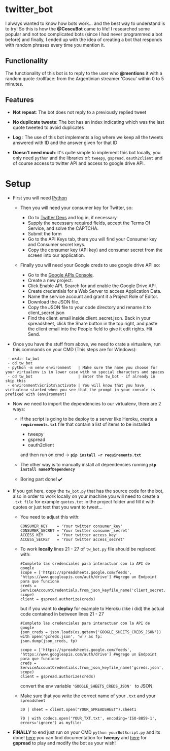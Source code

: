 # twitter_bot
I always wanted to know how bots work... and the best way to understand is to try! So this is how the **@CoscuBot** came to life! I researched some popular and not too complicated bots (since I had never programmed a bot before) and finally, I ended up with the idea of creating a bot that responds with random phrases every time you mention it.

## Functionality 
The functionality of this bot is to reply to the user who **@mentions** it with a random quote :trollface: from the Argentinian streamer 'Coscu' within 0 to 5 minutes.

## Features

- **Not repeat**: The bot does not reply to a previously replied tweet

- **No duplicate tweets**: The bot has an index indicating which was the last quote tweeted to avoid duplicates

- **Log** : The use of this bot implements a log where we keep all the tweets answered with ID and the answer given for that ID

- **Doesn't need much**: It's quite simple to implement this bot locally, you only need `python` and the libraries of: `tweepy`, `gspread`, `oauth2client` and of course access to twitter API and access to google drive API.
                         
# Setup

- First you will need [Python](https://www.python.org/downloads/)
  - Then you will need your consumer key for Twitter, so:
    - Go to [Twitter Devs](https://dev.twitter.com/apps/new) and log in, if necessary
    - Supply the necessary required fields, accept the Terms Of Service, and solve the CAPTCHA.
    - Submit the form
    - Go to the API Keys tab, there you will find your Consumer key and Consumer secret keys.
    - Copy the consumer key (API key) and consumer secret from the screen into our application.
    
  - Finally you will need your Google creds to use google drive API so:
    -  Go to the [Google APIs Console](https://console.developers.google.com/).
    -  Create a new project.
    -  Click Enable API. Search for and enable the Google Drive API.
    -  Create credentials for a Web Server to access Application Data.
    -  Name the service account and grant it a Project Role of Editor.
    -  Download the JSON file.
    -  Copy the JSON file to your code directory and rename it to client_secret.json
    -  Find the  client_email inside client_secret.json. Back in your spreadsheet, click the Share button in the top right, and paste the client email into the People field to give it edit rights. Hit Send.

- Once you have the stuff from above, we need to crate a virtualenv, run this commands on your CMD (This steps are for Windows):
```
 - mkdir tw_bot
 - cd tw_bot
 - python -m venv environment   | Make sure the name you choose for your virtualenv is in lower case with no special characters and spaces
 - cd tw_bot                    | Enter the tw_bot - if already in skip this
 - environment\Scripts\activate | You will know that you have virtualenv started when you see that the prompt in your console is prefixed with (environment)
```      
- Now we need to import the dependencies to our virtualenv, there are 2 ways:

     - if the script is going to be deploy to a server like Heroku, create a **```requirements.txt```** file 
       that contain a list of items to be installed
       - tweepy
       - gspread
       - oauth2client
                                                   
       and then run on cmd -> **```pip install -r requirements.txt```** 
     
     - The other way is to manually install all dependencies running **```pip install nameOfDependency```** 
    
     - Boring part done! :heavy_check_mark:

 - If you got here, copy the `tw_bot.py` that has the source code for the bot, also in order to work locally on your machine
   you will need to create a `.txt file` for example `quotes.txt` in the project folder and fill it with quotes or just text that you want to tweet...
   
   - You need to adjust this with:
     ```
     CONSUMER_KEY    = 'Your twitter consumer_key'
     CONSUMER_SECRET = 'Your twitter consumer_secret'
     ACCESS_KEY      = 'Your twitter access_key'
     ACCESS_SECRET   = 'Your twitter access_secret'
     ```
     
   -  To work **locally** lines 21 - 27  of ```tw_bot.py``` file should be replaced with:
       ```
       #Completo las credenciales para interactuar con la API de google
       scope = ['https://spreadsheets.google.com/feeds', 'https://www.googleapis.com/auth/drive'] #Agrego un Endpoint para que funcione
       creds = ServiceAccountCredentials.from_json_keyfile_name('client_secret.json', scope)
       client = gspread.authorize(creds)
       ```
       but if you want to **deploy** for example to Heroku (like i did) the actual code contained in between lines 21 - 27
       ```
       #Completo las credenciales para interactuar con la API de google
       json_creds = json.loads(os.getenv('GOOGLE_SHEETS_CREDS_JSON'))
       with open('gcreds.json', 'w') as fp:
       json.dump(json_creds, fp)
    
       scope = ['https://spreadsheets.google.com/feeds', 'https://www.googleapis.com/auth/drive'] #Agrego un Endpoint para que funcione
       creds = ServiceAccountCredentials.from_json_keyfile_name('gcreds.json', scope)
       client = gspread.authorize(creds)
        ```
       convert the env variable  ```'GOOGLE_SHEETS_CREDS_JSON' ``` to JSON.
       
   -  Make sure that you write the correct name of your `.txt` and your `spreadsheet`
       ```
       30 | sheet = client.open("YOUR_SPREADSHEET").sheet1
      
       70 | with codecs.open('YOUR_TXT.txt', encoding='ISO-8859-1', errors='ignore') as myfile:
       ```
  - **FINALLY** to end just run on your CMD `python yourBotScript.py` and its done! [here](https://tweepy.readthedocs.io/en/latest/) you can find documentation for **tweepy** and [here](https://gspread.readthedocs.io/en/latest/) for
    **gspread** to play and modify the bot as your wish! 
